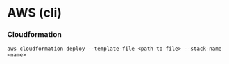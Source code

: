 # AWS (cli)

### Cloudformation

```shell
aws cloudformation deploy --template-file <path to file> --stack-name <name>
```